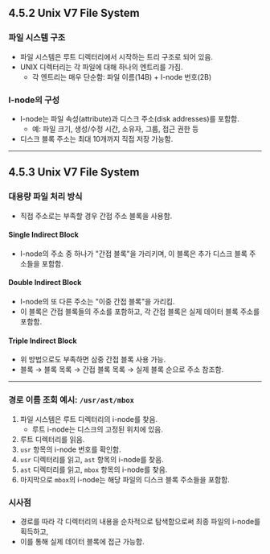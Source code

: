 ## 4.5.2 Unix V7 File System

### 파일 시스템 구조
- 파일 시스템은 루트 디렉터리에서 시작하는 트리 구조로 되어 있음.
- UNIX 디렉터리는 각 파일에 대해 하나의 엔트리를 가짐.
  - 각 엔트리는 매우 단순함: 파일 이름(14B) + I-node 번호(2B)

### I-node의 구성
- I-node는 파일 속성(attribute)과 디스크 주소(disk addresses)를 포함함.
  - 예: 파일 크기, 생성/수정 시간, 소유자, 그룹, 접근 권한 등
- 디스크 블록 주소는 최대 10개까지 직접 저장 가능함.

---

## 4.5.3 Unix V7 File System

### 대용량 파일 처리 방식
- 직접 주소로는 부족할 경우 간접 주소 블록을 사용함.

#### Single Indirect Block
- I-node의 주소 중 하나가 "간접 블록"을 가리키며, 이 블록은 추가 디스크 블록 주소들을 포함함.

#### Double Indirect Block
- I-node의 또 다른 주소는 "이중 간접 블록"을 가리킴.
- 이 블록은 간접 블록들의 주소를 포함하고, 각 간접 블록은 실제 데이터 블록 주소를 포함함.

#### Triple Indirect Block
- 위 방법으로도 부족하면 삼중 간접 블록 사용 가능.
- 블록 → 블록 목록 → 간접 블록 목록 → 실제 블록 순으로 주소 참조함.

---

### 경로 이름 조회 예시: `/usr/ast/mbox`
1. 파일 시스템은 루트 디렉터리의 i-node를 찾음.
   - 루트 i-node는 디스크의 고정된 위치에 있음.
2. 루트 디렉터리를 읽음.
3. `usr` 항목의 i-node 번호를 확인함.
4. `usr` 디렉터리를 읽고, `ast` 항목의 i-node를 찾음.
5. `ast` 디렉터리를 읽고, `mbox` 항목의 i-node를 찾음.
6. 마지막으로 `mbox`의 i-node는 해당 파일의 디스크 블록 주소들을 포함함.

### 시사점
- 경로를 따라 각 디렉터리의 내용을 순차적으로 탐색함으로써 최종 파일의 i-node를 획득하고,
- 이를 통해 실제 데이터 블록에 접근 가능함.
